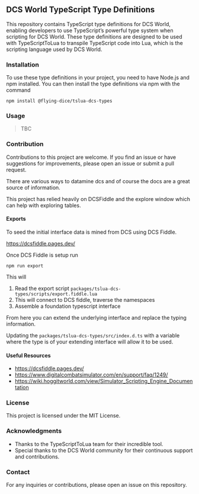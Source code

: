 ## DCS World TypeScript Type Definitions

This repository contains TypeScript type definitions for DCS World, enabling developers to use TypeScript’s powerful type system when scripting for DCS World. These type definitions are designed to be used with TypeScriptToLua to transpile TypeScript code into Lua, which is the scripting language used by DCS World.

### Installation

To use these type definitions in your project, you need to have Node.js and npm installed. You can then install the type definitions via npm with the command 

```shell
npm install @flying-dice/tslua-dcs-types
```

### Usage

> TBC

### Contribution

Contributions to this project are welcome. If you find an issue or have suggestions for improvements, please open an issue or submit a pull request.

There are various ways to datamine dcs and of course the docs are a great source of information.

This project has relied heavily on DCSFiddle and the explore window which can help with exploring tables.

#### Exports

To seed the initial interface data is mined from DCS using DCS Fiddle.

https://dcsfiddle.pages.dev/

Once DCS Fiddle is setup run 

```shell
npm run export
```

This will
1. Read the export script `packages/tslua-dcs-types/scripts/export.fiddle.lua`
2. This will connect to DCS fiddle, traverse the namespaces
3. Assemble a foundation typescript interface

From here you can extend the underlying interface and replace the typing information.

Updating the `packages/tslua-dcs-types/src/index.d.ts` with a variable where the type is of your extending interface will allow it to be used.

#### Useful Resources
- https://dcsfiddle.pages.dev/
- https://www.digitalcombatsimulator.com/en/support/faq/1249/
- https://wiki.hoggitworld.com/view/Simulator_Scripting_Engine_Documentation

### License

This project is licensed under the MIT License.

### Acknowledgments

- Thanks to the TypeScriptToLua team for their incredible tool.
- Special thanks to the DCS World community for their continuous support and contributions.

### Contact

For any inquiries or contributions, please open an issue on this repository.
